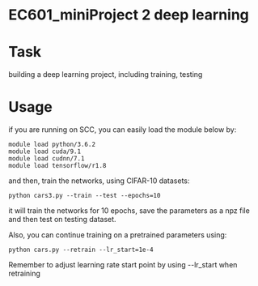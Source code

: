# EC601_miniProject 2 deep learning


# Task
building a deep learning project, including training, testing

# Usage

if you are running on SCC, you can easily load the module below by:
```
module load python/3.6.2
module load cuda/9.1
module load cudnn/7.1
module load tensorflow/r1.8
```
and then, train the networks, using CIFAR-10 datasets:
```
python cars3.py --train --test --epochs=10
```
it will train the networks for 10 epochs, save the parameters as a npz file and then test on testing dataset.

Also, you can continue training on a pretrained parameters using:
```
python cars.py --retrain --lr_start=1e-4
```
Remember to adjust learning rate start point by using --lr_start when retraining
